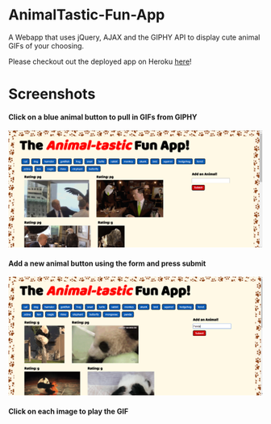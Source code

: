 # AnimalTastic-Fun-App
A Webapp that uses jQuery, AJAX and the GIPHY API to display cute animal GIFs of your choosing.

Please checkout out the deployed app on Heroku [here](http://animaltastic-fun-app.herokuapp.com)!

# Screenshots

#### Click on a blue animal button to pull in GIFs from GIPHY 
![Animal Button](/screenshots/GIF.png)

#### Add a new animal button using the form and press submit 
![Animal Button](/screenshots/Submit.png)

#### Click on each image to play the GIF
